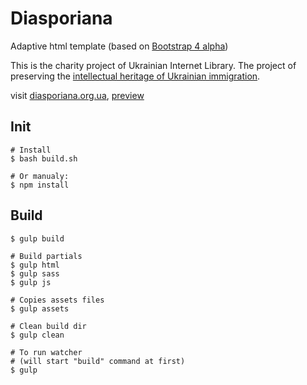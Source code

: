 # Diasporiana
Adaptive html template (based on [Bootstrap 4 alpha](https://v4-alpha.getbootstrap.com/getting-started/introduction/))


This is the charity project of Ukrainian Internet Library.
The project of preserving the [intellectual heritage of Ukrainian immigration](http://diasporiana.org.ua/pro-proekt/).


visit [diasporiana.org.ua](http://diasporiana.org.ua/), [preview](http://wdev.adr.com.ua/)

## Init

    # Install
    $ bash build.sh

    # Or manualy:
    $ npm install


## Build

    $ gulp build

    # Build partials
    $ gulp html
    $ gulp sass
    $ gulp js

    # Copies assets files
    $ gulp assets

    # Clean build dir
    $ gulp clean

    # To run watcher
    # (will start "build" command at first)
    $ gulp

